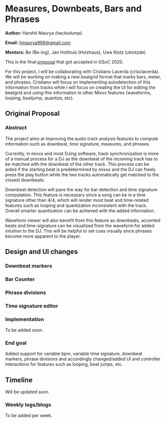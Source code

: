 # Measures, Downbeats, Bars and Phrases

**Author:** Harshit Maurya (hacksdump)

**Email:** [hmaurya999@gmail.com](hmaurya999@gmail.com)

**Mentors:** Be (Be-ing), Jan Holthuis (Holzhaus), Uwe Klotz (uklotzde)

This is the final
[proposal](https://drive.google.com/file/d/1Micg2kqdE-XpCIgcjb58CrZoqrgIHUnv/view?usp=sharing)
that got accepted in GSoC 2020.

For this project, I will be collaborating with Cristiano Lacerda
(crisclacerda). We will be working on making a new beatgrid format that
marks bars, meter, and phrases. Cristiano will focus on implementing
autodetection of this information from tracks while I will focus on
creating the UI for editing the beatgrid and using this information in
other Mixxx features (waveforms, looping, beatjump, quantize, etc).

## Original Proposal

### Abstract

The project aims at improving the audio track analysis features to
compute information such as downbeat, time signature, measures, and
phrases.

Currently, in mixxx and most DJing software, track synchronization is
more of a manual process for a DJ as the downbeat of the incoming track
has to be matched with the downbeat of the other track. This process can
be aided if the starting beat is predetermined by mixxx and the DJ can
freely press the play button while the two tracks automatically get
matched to the closest downbeats.

Downbeat detection will pave the way for bar detection and time
signature computation. This feature is necessary since a song can be in
a time signature other than 4/4, which will render most beat and
time-related features such as looping and quantization inconsistent with
the track. Overall smarter quantization can be achieved with the added
information.

Waveform viewer will also benefit from this feature as downbeats,
accented beats and time-signature can be visualized from the waveform
for added intuition to the DJ. This will be helpful to set cues visually
since phrases become more apparent to the player.

## Design and UI changes

### Downbeat markers

### Bar Counter

### Phrase divisions

### Time signature editor

### Implementation

To be added soon.

### End goal

Added support for variable bpm, variable time signature, downbeat
markers, phrase divisions and accordingly changed/added UI and
controller interactions for features such as looping, beat jumps, etc.

## Timeline

Will be updated soon

### Weekly logs/blogs

To be added per week.

